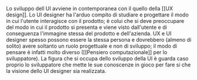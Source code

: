 Lo sviluppo dell UI avviene in contemporanea con il quello della [[UX design]].
Lo UI designer ha l'arduo compito di studiare e progettare il modo in cui l'utente interagisce con il prodotto; è colui che si deve preoccupare del modo in cui il prodotto si presenta e viene visto dall'utente e di conseguenza l'immagine stessa del prodotto e dell'azienda.
UX e UI designer spesso possono essere la stessa persona e dovrebbero (almeno di solito) avere soltanto un ruolo progettuale e non di sviluppo; il modo di pensare è infatti molto diverso ([[Pensiero computazionale]] per lo sviluppatore).
La figura che si occupa dello sviluppo della UI è guarda caso proprio lo sviluppatore che mette le sue conoscenze in gioco per fare si che la visione dello UI designer sia realizzata.